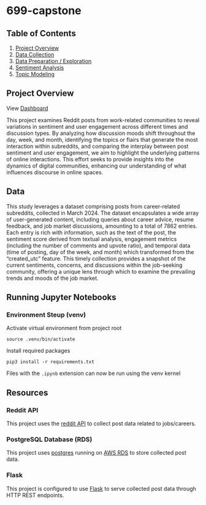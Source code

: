 # 699-capstone

## Table of Contents

1. [Project Overview](#project-overview) 
2. [Data Collection](https://github.com/rlieu/699-capstone/tree/main/api#readme)
3. [Data Preparation / Exploration](https://github.com/rlieu/699-capstone/blob/main/Exploring%20the%20whole%20dataset.ipynb)
4. [Sentiment Analysis](https://github.com/rlieu/699-capstone/blob/main/Sentiment%20Analysis.ipynb)
5. [Topic Modeling](https://github.com/rlieu/699-capstone/blob/main/Topic_Modeling/Topic_Modeling.ipynb)

## Project Overview 

View [Dashboard](http://3.134.77.155:8050/)

This project examines Reddit posts from work-related communities to 
reveal variations in sentiment and user engagement across different times 
and discussion types. By analyzing how discussion moods shift throughout 
the day, week, and month, identifying the topics or flairs that generate the 
most interaction within subreddits, and comparing the interplay between 
post sentiment and user engagement, we aim to highlight the underlying 
patterns of online interactions. This effort seeks to provide insights into the 
dynamics of digital communities, enhancing our understanding of what 
influences discourse in online spaces.

## Data

This study leverages a dataset comprising posts from career-related 
subreddits, collected in March 2024. The dataset encapsulates a wide array 
of user-generated content, including queries about career advice, resume 
feedback, and job market discussions, amounting to a total of 7862 entries. 
Each entry is rich with information, such as the text of the post, the 
sentiment score derived from textual analysis, engagement metrics 
(including the number of comments and upvote ratio), and temporal data 
(time of posting, day of the week, and month) which transformed from the 
“created_utc” feature. This timely collection provides a snapshot of the 
current sentiments, concerns, and discussions within the job-seeking 
community, offering a unique lens through which to examine the prevailing 
trends and moods of the job market.

## Running Jupyter Notebooks

### Environment Steup (venv)

Activate virtual environment from project root

`source .venv/bin/activate`

Install required packages

`pip3 install -r requirements.txt`

Files with the `.ipynb` extension can now be run using the venv kernel


## Resources

### Reddit API

This project uses the [reddit API](https://www.reddit.com/dev/api/) to collect post data related to jobs/careers. 

### PostgreSQL Database (RDS) 

This project uses [postgres](https://www.postgresql.org/) running on [AWS RDS](https://aws.amazon.com/rds/) to store collected post data. 

### Flask 

This project is configured to use [Flask](https://flask.palletsprojects.com/en/3.0.x/) to serve collected post data through HTTP REST endpoints. 
